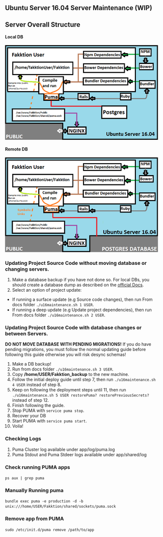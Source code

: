 ## Ubuntu Server 16.04 Server Maintenance (**WIP**)

## Server Overall Structure

#### Local DB
![](sources/u16_localdb.png)

#### Remote DB
![](sources/u16_remotedb.png)


### Updating Project Source Code without moving database or changing servers.
1. Make a database backup if you have not done so. For local DBs, you should create a database dump as described on the [official Docs](http://www.postgresql.org/docs/9.1/static/backup.html).
2. Select an option of project update:
  - If running a surface update (e.g Source code changes), then run From docs folder ```./u16maintenance.sh 1 USER```.
  - If running a deep update (e.g Update project dependencies), then run From docs folder ```./u16maintenance.sh 2 USER```.

### Updating Project Source Code with database changes or between Servers.

**DO NOT MOVE DATABASE WITH PENDING MIGRATIONS!** If you do have pending migrations, you must follow the normal updating guide before following this guide otherwise you will risk desync schemas!

1. Make a DB backup!
2. Run from docs folder ```./u16maintenance.sh 3 USER```.
3. Copy **/home/USER/Fakktion_backup** to the new machine.
4. Follow the initial deploy guide until step 7, then run ```./u16maintenance.sh 4 USER``` instead of step 8.
5. Keep on following the deployment steps until 11, then run  ```./u16maintenance.sh 5 USER restorePuma? restorePreviousSecrets?``` instead of step 12.
6. Finish following the guide.
7. Stop PUMA with ```service puma stop```.
8. Recover your DB
9. Start PUMA with ```service puma start```.
10. Voila!

### Checking Logs
1. Puma Cluster log available under app/log/puma.log
2. Puma Stdout and Puma Stdeer logs available under app/shared/log

### Check running PUMA apps
```ps aux | grep puma```

### Manually Running puma
```bundle exec puma -e production -d -b unix:///home/USER/Fakktion/shared/sockets/puma.sock```

### Remove app from PUMA
```sudo /etc/init.d/puma remove /path/to/app```

